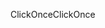 <span data-ttu-id="915ea-101">ClickOnce</span><span class="sxs-lookup"><span data-stu-id="915ea-101">ClickOnce</span></span>